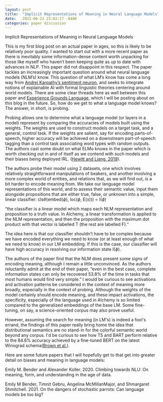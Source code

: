 ```yaml
---
layout: post
title:  "Implicit Representations of Meaning in Neural Language Models"
date:   2021-06-21 23:02:17 -0400
categories: paper discussion
---
```


Implicit Representations of Meaning in Neural Language Models

This is my first blog post on an actual paper in ages, so this is likely to be relatively poor quality. I wanted to start out with a more recent paper as there is inevitably some information-dense content worth unpacking for those like myself who haven’t been keeping quite as up to date with advances in NLP. This paper did not disappoint in this respect.
The paper tackles an increasingly important question around what neural language models (NLM’s) know. This question of what LM’s know has come a long way from [Andrej Karpathy’s sentiment neuron](http://karpathy.github.io/2015/05/21/rnn-effectiveness/), and seeks to integrate notions of explainable AI with formal linguistic theories centering around world models. There are some clear threads here as well between this paper and [Experience Grounds Language](https://arxiv.org/pdf/2004.10151.pdf), which I will be posting about on this blog in the future.
So, how do we get to what a language model knows? The answer, in short, is probing. 

Probing allows one to determine what a language model (or layers in a model) represent by comparing the accuracies of models built using the weights. The weights are used to construct models on a target task, and a general, control task. If the weights are salient, say for encoding parts-of-speech, higher accuracy will be achieved on a downstream part-of-speech tagging than a control task associating word types with random outputs. The authors cast some doubt on what ELMo knows in the paper which is worth checking out in and of itself as we contend with such models and their biases being deployed IRL.
([Hewitt and Liang, 2019](https://arxiv.org/pdf/1909.03368.pdf)). 

The authors probe their model using 2 datasets, one which involves relatively straightforward manipulations of beakers, and another involving a more complex world of entities, and relations that, as we will find out, is a bit harder to encode meaning from. We take our language model representations of this world, and to assess their semantic value, input them alongside propositions that are either true, false, or unknown into a simple, linear classifier:
cls$\theta$(embed($\phi$), loc($\phi$, E(x))) = I($\phi$)

“the classifier is a linear model which maps each NLM representation and proposition to a truth value. In Alchemy, a linear transformation is applied to the NLM representation, and then the proposition with the maximum dot product with that vector is labelled T (the rest are labelled F).”

The idea here is that our classifier shouldn’t have to be complex because we have encoded everything we need to know (or at least enough of what we need to know) in our LM embedding. If this is the case, our classifier will have high accuracy in resolving our information state I($\phi$). 

The authors of the paper find that the NLM does present some signs of encoding meaning, although I remain a little unconvinced. As the authors reluctantly admit at the end of their paper, “even in the best case, complete information states can only be recovered 53.8% of the time in tasks that most humans would find very simple.”  I would be curious to see activations and activation patterns be considered in the context of meaning more broadly, especially in the context of probing. Although the weights of the model certainly should encode meaning, and these impact activations, the specificity, especially of the language used in Alchemy is so limited compared to the generalized embeddings of the base LM. Some fine-tuning, on say, a science-oriented corpus may also prove useful.

However, assuming the search for meaning (in LM's) is indeed a fool's errand, the findings of this paper really bring home the idea that distributional semantics are no stand-in for the colorful semantic world beyond any corpus. I'd be curious to see how T5 and BART perform relative to the 84.6% accuracy achieved by a fine-tuned BERT on the latest Winograd schema([Brown et al.](https://arxiv.org/pdf/2005.14165.pdf)).  


Here are some future papers that I will hopefully get to that get into greater detail on biases and meaning in language models:

Emily M. Bender and Alexander Koller. 2020. Climbing towards NLU: On meaning, form, and understanding in the age of data.

Emily M Bender, Timnit Gebru, Angelina McMillanMajor, and Shmargaret Shmitchell. 2021. On the dangers of stochastic parrots: Can language models be too big?